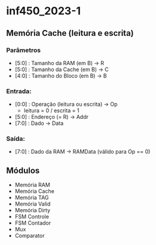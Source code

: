 # inf450_2023-1

## Memória Cache (leitura e escrita)

### Parâmetros

* [5:0] : Tamanho da RAM (em B) -> R
* [5:0] : Tamanho da Cache (em B) -> C
* [4:0] : Tamanho do Bloco (em B) -> B

### Entrada:

* [0:0] : Operação (leitura ou escrita) -> Op
    * leitura = 0 / escrita = 1
* [5:0] : Endereço (= R) -> Addr
* [7:0] : Dado -> Data

### Saída:
* [7:0] : Dado da RAM -> RAMData (válido para Op == 0)

## Módulos

* Memória RAM
* Memória Cache
* Memória TAG
* Memória Valid
* Memória Dirty
* FSM Controle
* FSM Contador
* Mux
* Comparator
